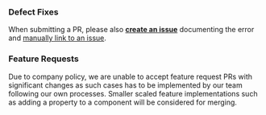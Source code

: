 ### Defect Fixes
When submitting a PR, please also <ins>**create an issue**</ins> documenting the error and [manually link to an issue](https://docs.github.com/en/issues/tracking-your-work-with-issues/linking-a-pull-request-to-an-issue#manually-linking-a-pull-request-or-branch-to-an-issue-using-the-issue-sidebar).

### Feature Requests
Due to company policy, we are unable to accept feature request PRs with significant changes as such cases has to be implemented by our team following our own processes.
Smaller scaled feature implementations such as adding a property to a component will be considered for merging.

